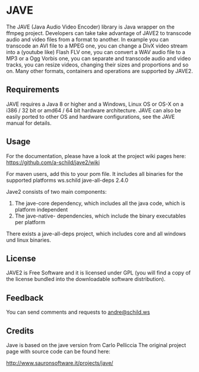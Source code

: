 # JAVE

The JAVE (Java Audio Video Encoder) library is Java wrapper on the ffmpeg
project. Developers can take take advantage of JAVE2 to transcode audio 
and video files from a format to another. In example you can transcode
an AVI file to a MPEG one, you can change a DivX video stream into a
(youtube like) Flash FLV one, you can convert a WAV audio file to a MP3 or a
Ogg Vorbis one, you can separate and transcode audio and video tracks, you can
resize videos, changing their sizes and proportions and so on.
Many other formats, containers and operations are supported by JAVE2.


## Requirements

JAVE requires a Java 8 or higher and a Windows, Linux OS or OS-X
on a i386 / 32 bit or amd64 / 64 bit hardware architecture.
JAVE can also be easily ported to other OS and hardware configurations, 
see the JAVE manual for details.


## Usage
For the documentation, please have a look at the project wiki pages here:
https://github.com/a-schild/jave2/wiki

For maven users, add this to your pom file.
It includes all binaries for the supported platforms
<groupId>ws.schild</groupId>
<artifactId>jave-all-deps</artifactId>
<version>2.4.0</version>


Jave2 consists of two main components:
1. The jave-core dependency, which includes all the java code, which is platform independent
2. The jave-native-<platform> dependencies, which include the binary executables per platform

There exists a jave-all-deps project, which includes core and all windows und linux binaries.

## License

JAVE2 is Free Software and it is licensed under GPL (you will find a copy of
the license bundled into the downloadable software distribution).


## Feedback

You can send comments and requests to andre@schild.ws


## Credits

Jave is based on the jave version from Carlo Pelliccia
The original project page with source code can be found here:

http://www.sauronsoftware.it/projects/jave/
